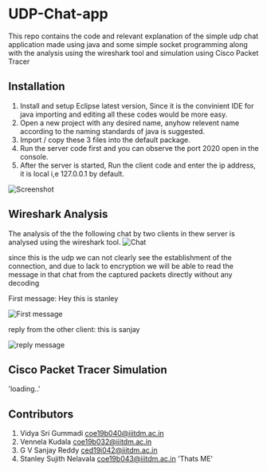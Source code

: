 # UDP-Chat-app
This repo contains the code and relevant explanation of the simple udp chat application made using java and some simple socket programming along with the analysis using the wireshark tool and simulation using Cisco Packet Tracer

## Installation
1. Install and setup Eclipse latest version, Since it is the convinient IDE for java importing and editing all these codes would be more easy.
2. Open a new project with any desired name, anyhow relevent name according to the naming standards of java is suggested.
3. Import / copy these 3 files into the default package.
4. Run the server code first and you can observe the port 2020 open in the console.
5. After the server is started, Run the client code and enter the ip address, it is local i,e 127.0.0.1 by default.

![Screenshot](https://github.com/Stanley-Sujith-Nelavala/UDP-Chat-app/blob/main/gh.png)

## Wireshark Analysis 
The analysis of the the following chat by two clients in thew server is analysed using the wireshark tool.
![Chat](https://github.com/Stanley-Sujith-Nelavala/UDP-Chat-app/blob/main/Screenshot%20(9).png)
 
 since this is the udp we can not clearly see the establishment of the connection, and due to lack to encryption we will be able to read the message in that chat from the captured packets directly without any decoding
 
 First message: Hey this is stanley
 
 ![First message](https://github.com/Stanley-Sujith-Nelavala/UDP-Chat-app/blob/main/Screenshot%20(7).png)
 
 reply from the other client: this is sanjay
 
 ![reply message](https://github.com/Stanley-Sujith-Nelavala/UDP-Chat-app/blob/main/Screenshot%20(8).png)


## Cisco Packet Tracer Simulation
'loading..'

## Contributors
1. Vidya Sri Gummadi [coe19b040@iiitdm.ac.in](coe19b040@iiitdm.ac.in)
2. Vennela Kudala [coe19b032@iiitdm.ac.in](coe19b032@iiitdm.ac.in)
3. G V Sanjay Reddy [ced19i042@iiitdm.ac.in](coed9i042@iiitdm.ac.in)
4. Stanley Sujith Nelavala [coe19b043@iiitdm.ac.in](coe19b043@iiitdm.ac.in) 'Thats ME'

